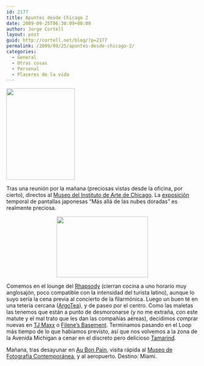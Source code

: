 ```yaml
---
id: 2177
title: Apuntes desde Chicago 2
date: 2009-09-25T06:30:09+00:00
author: Jorge Cortell
layout: post
guid: http://cortell.net/blog/?p=2177
permalink: /2009/09/25/apuntes-desde-chicago-2/
categories:
  - General
  - Otras cosas
  - Personal
  - Placeres de la vida
---
```

<img class="aligncenter" title="vistas desde la oficina en Chicago" src="http://farm3.static.flickr.com/2605/3974304434_4e229d4c63_m.jpg" alt="" width="180" height="240" />

Tras una reunión por la mañana (preciosas vistas desde la oficina, por cierto), directos al <a title="http://www.artic.edu/aic/" href="http://www.artic.edu/aic/" target="_blank">Museo del Instituto de Arte de Chicago</a>. La <a title="http://www.artic.edu/aic/collections/exhibitions/BeyondGoldenClouds/index" href="http://www.artic.edu/aic/collections/exhibitions/BeyondGoldenClouds/index" target="_blank">exposición</a> temporal de pantallas japonesas &#8220;Más allá de las nubes doradas&#8221; es realmente preciosa.

<p style="text-align: center">
  <img class="aligncenter" title="AIC" src="http://farm3.static.flickr.com/2435/3957387479_c30a52db75_m.jpg" alt="" width="240" height="160" />
</p>

Comemos en el lounge del <a title="http://www.rhapsodychicago.com/" href="http://www.rhapsodychicago.com/" target="_blank">Rhapsody</a> (cierran cocina a uno horario muy anglosajón, poco compatible con la intensidad del turista latino), aunque lo suyo sería la cena previa al concierto de la filarmónica. Luego un buen té en una tetería cercana (<a title="http://www.argotea.com/" href="http://www.argotea.com/" target="_blank">ArgoTea</a>), y de paseo por el centro. Como las maletas las tenemos que están a punto de desmoronarse (y no me extraña, con este matute y el mal trato que les dan las compañías aéreas), decidimos comprar nuevas en <a title="http://www.tjmaxx.com/" href="http://www.tjmaxx.com/" target="_blank">TJ Maxx</a> o <a title="http://www.filenesbasement.com/" href="http://www.filenesbasement.com/" target="_blank">Filene&#8217;s Basement</a>. Terminamos pasando en el Loop más tiempo de lo que habíamos previsto, así que nos volvemos a la zona de la Avenida Michigan a cenar en el discreto pero delicioso <a title="http://www.tamarindsushi.com/" href="http://www.tamarindsushi.com/" target="_blank">Tamarind</a>.

Mañana, tras desayunar en <a title="http://www.aubonpain.com/" href="http://www.aubonpain.com/" target="_blank">Au Bon Pain</a>, visita rápida al <a title="http://www.mocp.org" href="http://www.mocp.org" target="_blank">Museo de Fotografía Contemporánea</a>, y al aeropuerto. Destino: Miami.